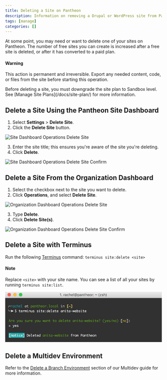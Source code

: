 ```yaml
---
title: Deleting a Site on Pantheon
description: Information on removing a Drupal or WordPress site from Pantheon.
tags: [manage]
categories: []
---
```

At some point, you may need or want to delete one of your sites on Pantheon. The number of free sites you can create is increased after a free site is deleted, or after it has converted to a paid plan.

<div class="alert alert-danger" role="alert">
<h4 class="info">Warning</h4>
<p>This action is permanent and irreversible. Export any needed content, code, or files from the site before starting this operation.</p>
<p markdown="1">Before deleting a site, you must downgrade the site plan to Sandbox level. See [Manage Site Plans](/docs/site-plan/) for more information.</p>
</div>

## Delete a Site Using the Pantheon Site Dashboard
1. Select **Settings** > **Delete Site**.
2. Click the **Delete Site** button.

  ![Site Dashboard Operations Delete Site](/source/docs/assets/images/dashboard/delete-site.png)

3. Enter the site title; this ensures you're aware of the site you're deleting.
4. Click **Delete**.

  ![Site Dashboard Operations Delete Site Confirm](/source/docs/assets/images/dashboard/delete-site-confirm.png)

## Delete a Site From the Organization Dashboard

1. Select the checkbox next to the site you want to delete.
2. Click **Operations**, and select **Delete Site**.

  ![Organization Dashboard Operations Delete Site](/source/docs/assets/images/dashboard/org-delete-site.png)

3. Type **Delete**.
4. Click **Delete Site(s)**.

  ![Organization Dashboard Operations Delete Site Confirm](/source/docs/assets/images/dashboard/org-delete-site-confirm.png)


## Delete a Site with Terminus
Run the following [Terminus](/docs/terminus/) command:
`terminus site:delete <site>`

<div class="alert alert-info" role="alert">
<h4 class="info">Note</h4>
<p>Replace <code>&lt;site&gt;</code> with your site name. You can see a list of all your sites by running <code>terminus site:list</code>.</p></div>

  ![Delete Site via Terminus](/source/docs/assets/images/delete-site-terminus.png)

## Delete a Multidev Environment
Refer to the [Delete a Branch Environment](/docs/multidev#delete-a-branch-environment) section of our Multidev guide for more information.
